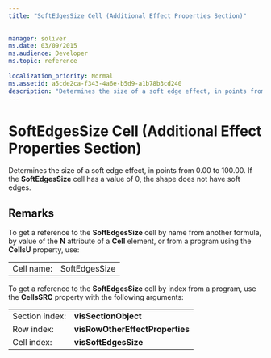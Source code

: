 ```yaml
---
title: "SoftEdgesSize Cell (Additional Effect Properties Section)"
 
 
manager: soliver
ms.date: 03/09/2015
ms.audience: Developer
ms.topic: reference
 
localization_priority: Normal
ms.assetid: a5cde2ca-f343-4a6e-b5d9-a1b78b3cd240
description: "Determines the size of a soft edge effect, in points from 0.00 to 100.00. If the SoftEdgesSize cell has a value of 0, the shape does not have soft edges."
---
```


# SoftEdgesSize Cell (Additional Effect Properties Section)

Determines the size of a soft edge effect, in points from 0.00 to 100.00. If the **SoftEdgesSize** cell has a value of 0, the shape does not have soft edges. 
  
## Remarks

To get a reference to the **SoftEdgesSize** cell by name from another formula, by value of the **N** attribute of a **Cell** element, or from a program using the **CellsU** property, use: 
  
|||
|:-----|:-----|
| Cell name:  <br/> | SoftEdgesSize  <br/> |
   
To get a reference to the **SoftEdgesSize** cell by index from a program, use the **CellsSRC** property with the following arguments: 
  
|||
|:-----|:-----|
| Section index:  <br/> |**visSectionObject** <br/> |
| Row index:  <br/> |**visRowOtherEffectProperties** <br/> |
| Cell index:  <br/> |**visSoftEdgesSize** <br/> |
   


